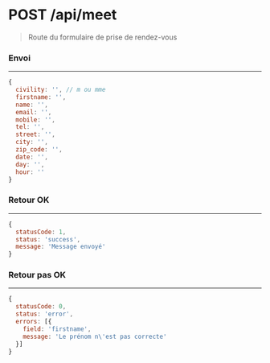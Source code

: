 # POST /api/meet

> Route du formulaire de prise de rendez-vous

### Envoi

---

```js
{
  civility: '', // m ou mme
  firstname: '',
  name: '',
  email: '',
  mobile: '',
  tel: '',
  street: '',
  city: '',
  zip_code: '',
  date: '',
  day: '',
  hour: ''
}
```

### Retour OK

---

```js
{
  statusCode: 1,
  status: 'success',
  message: 'Message envoyé'
}
```

### Retour pas OK

---

```js
{
  statusCode: 0,
  status: 'error',
  errors: [{
    field: 'firstname',
    message: 'Le prénom n\'est pas correcte'
  }]
}
```

